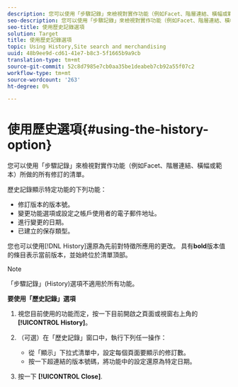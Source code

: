 ```yaml
---
description: 您可以使用「步驟記錄」來檢視對實作功能（例如Facet、階層連結、橫幅或範本）所做的所有修訂的清單。
seo-description: 您可以使用「步驟記錄」來檢視對實作功能（例如Facet、階層連結、橫幅或範本）所做的所有修訂的清單。
seo-title: 使用歷史記錄選項
solution: Target
title: 使用歷史記錄選項
topic: Using History,Site search and merchandising
uuid: 48b9ee9d-cd61-41e7-b8c3-5f1665b9a9cb
translation-type: tm+mt
source-git-commit: 52c8d7985e7cb0aa35be1deabeb7cb92a55f07c2
workflow-type: tm+mt
source-wordcount: '263'
ht-degree: 0%

---
```



# 使用歷史選項{#using-the-history-option}

您可以使用「步驟記錄」來檢視對實作功能（例如Facet、階層連結、橫幅或範本）所做的所有修訂的清單。

歷史記錄顯示特定功能的下列功能：

* 修訂版本的版本號。
* 變更功能選項或設定之帳戶使用者的電子郵件地址。
* 進行變更的日期。
* 已建立的保存類型。

您也可以使用[!DNL History]還原為先前對特徵所應用的更改。 具有&#x200B;**bold**&#x200B;版本值的條目表示當前版本，並始終位於清單頂部。

>[!NOTE]
>
>「步驟記錄」(History)選項不適用於所有功能。

**要使用「歷史記錄」選項**

1. 視您目前使用的功能而定，按一下目前開啟之頁面或視窗右上角的&#x200B;**[!UICONTROL History]**。
1. （可選）在「歷史記錄」窗口中，執行下列任一操作：

   * 從「顯示」下拉式清單中，設定每個頁面要顯示的修訂數。
   * 按一下超連結的版本號碼，將功能中的設定還原為特定日期。

1. 按一下 **[!UICONTROL Close]**.
